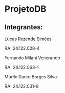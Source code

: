 # ProjetoDB
## Integrantes:
Lucas Rezende Simões</p>
RA: 24.122.028-4</p>
</p>

Fernando Milani Venerando</p>
RA: 24.122.063-1</p>
</p>

Murilo Darce Borges Silva</p>
RA: 24.122.031-8
